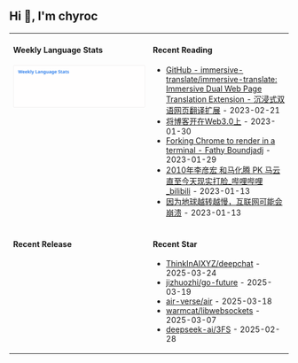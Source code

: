 ## Hi 👋, I'm chyroc

<table width="960px">
<tr>
<td valign="top" width="50%">

#### Weekly Language Stats

![](./images/wakatime_weekly_language_stats.svg)
</td>
<td valign="top" width="50%">

#### Recent Reading

* <a href='https://github.com/immersive-translate/immersive-translate' target='_black'>GitHub - immersive-translate/immersive-translate: Immersive Dual Web Page Translation Extension - 沉浸式双语网页翻译扩展</a> - 2023-02-21
* <a href='https://outti.me/6FE23FD0-22F4-4BDE-9F2B-72C0E5180C2C/' target='_black'>将博客开在Web3.0上</a> - 2023-01-30
* <a href='https://fathy.fr/carbonyl' target='_black'>Forking Chrome to render in a terminal - Fathy Boundjadj</a> - 2023-01-29
* <a href='https://www.bilibili.com/video/BV1dz411B7xk/' target='_black'>2010年李彦宏 和马化腾  PK  马云   直至今天现实打脸_哔哩哔哩_bilibili</a> - 2023-01-13
* <a href='https://mp.weixin.qq.com/s/nT0AGtxqCNGR_jwRp_Y63g' target='_black'>因为地球越转越慢，互联网可能会崩溃</a> - 2023-01-13

</td>
</tr>
<tr>
<td valign="top" width="50%">

#### Recent Release


</td>
<td valign="top" width="50%">

#### Recent Star

* <a href='https://github.com/ThinkInAIXYZ/deepchat' target='_black'>ThinkInAIXYZ/deepchat</a> - 2025-03-24
* <a href='https://github.com/jizhuozhi/go-future' target='_black'>jizhuozhi/go-future</a> - 2025-03-19
* <a href='https://github.com/air-verse/air' target='_black'>air-verse/air</a> - 2025-03-18
* <a href='https://github.com/warmcat/libwebsockets' target='_black'>warmcat/libwebsockets</a> - 2025-03-07
* <a href='https://github.com/deepseek-ai/3FS' target='_black'>deepseek-ai/3FS</a> - 2025-02-28

</td>
</tr>
</table>
